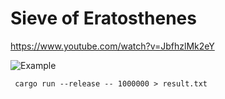 # Sieve of Eratosthenes

https://www.youtube.com/watch?v=JbfhzlMk2eY

![Example](./example.png)

```
 cargo run --release -- 1000000 > result.txt
```
